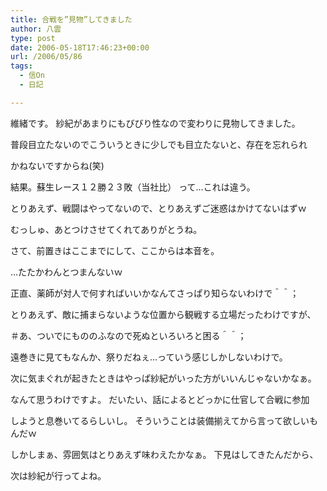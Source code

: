 ```yaml
---
title: 合戦を”見物”してきました
author: 八雲
type: post
date: 2006-05-18T17:46:23+00:00
url: /2006/05/86
tags:
  - 信On
  - 日記

---
```

維緒です。 紗紀があまりにもびびり性なので変わりに見物してきました。
  
普段目立たないのでこういうときに少しでも目立たないと、存在を忘れられ
  
かねないですからね(笑)

結果。蘇生レース１２勝２３敗（当社比） って…これは違う。
  
とりあえず、戦闘はやってないので、とりあえずご迷惑はかけてないはずｗ
  
むっしゅ、あとつけさせてくれてありがとうね。

さて、前置きはここまでにして、ここからは本音を。
  
…たたかわんとつまんないｗ

正直、薬師が対人で何すればいいかなんてさっぱり知らないわけで＾＾；
  
とりあえず、敵に捕まらないような位置から観戦する立場だったわけですが、
  
＃あ、ついでにもののふなので死ぬといろいろと困る＾＾；
  
遠巻きに見てもなんか、祭りだねぇ…っていう感じしかしないわけで。
  
次に気まぐれが起きたときはやっぱ紗紀がいった方がいいんじゃないかなぁ。
  
なんて思うわけですよ。 だいたい、話によるとどっかに仕官して合戦に参加
  
しようと息巻いてるらしいし。 そういうことは装備揃えてから言って欲しいもんだｗ

しかしまぁ、雰囲気はとりあえず味わえたかなぁ。 下見はしてきたんだから、
  
次は紗紀が行ってよね。
